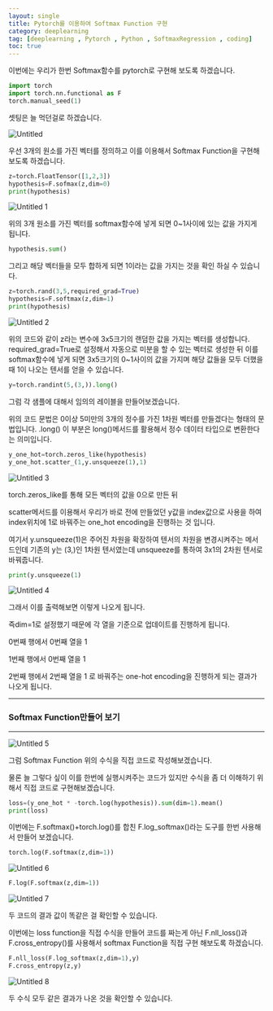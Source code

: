 ```yaml
---
layout: single
title: Pytorch를 이용하여 Softmax Function 구현
category: deeplearning
tag: [deeplearning , Pytorch , Python , SoftmaxRegression , coding]
toc: true
---
```


이번에는 우리가 한번 Softmax함수를 pytorch로 구현해 보도록 하겠습니다.

```python
import torch
import torch.nn.functional as F
torch.manual_seed(1)
```

셋팅은 늘 먹던걸로 하겠습니다.

![Untitled](https://github.com/jusunglee-ai/jusunglee-ai.github.io/assets/125032849/bdd6241e-0d68-4bb2-9084-328b47c10508)

우선 3개의 원소를 가진 벡터를 정의하고 이를 이용해서 Softmax Function을 구현해보도록 하겠습니다.

```python
z=torch.FloatTensor([1,2,3])
hypothesis=F.sofmax(z,dim=0)
print(hypothesis)
```

![Untitled 1](https://github.com/jusunglee-ai/jusunglee-ai.github.io/assets/125032849/030218a3-65f9-4cd3-ad8e-2de85a99d40c)

위의 3개 원소를 가진 벡터를 softmax함수에 넣게 되면 0~1사이에 있는 값을 가지게 됩니다.

```python
hypothesis.sum()
```

그리고 해당 벡터들을 모두 합하게 되면 1이라는 값을 가지는 것을 확인 하실 수 있습니다.

```python
z=torch.rand(3,5,required_grad=True)
hypothesis=F.softmax(z,dim=1)
print(hypothesis)
```

![Untitled 2](https://github.com/jusunglee-ai/jusunglee-ai.github.io/assets/125032849/41cbcbdd-4563-48e9-b96d-dc4af22e454a)

위의 코드와 같이 z라는 변수에 3x5크기의 랜덤한 값을 가지는 벡터를 생성합니다. required_grad=True로 설정해서 자동으로 미분을 할 수 있는 벡터로 생성한 뒤 이를 softmax함수에 넣게 되면 3x5크기의 0~1사이의 값을 가지며 해당 값들을 모두 더했을 때 1이 나오는 텐서를 얻을 수 있습니다.

```python
y=torch.randint(5,(3,)).long()
```

그럼 각 샘플에 대해서 임의의 레이블을 만들어보겠습니다.

위의 코드 문법은 0이상 5미만의 3개의 정수를 가진 1차원 벡터를 만들겠다는 형태의 문법입니다. .long() 이 부분은 long()메서드를 활용해서 정수 데이터 타입으로 변환한다는 의미입니다. 

```python
y_one_hot=torch.zeros_like(hypothesis)
y_one_hot.scatter_(1,y.unsqueeze(1),1)
```

![Untitled 3](https://github.com/jusunglee-ai/jusunglee-ai.github.io/assets/125032849/b3830fcc-ec59-4b78-b505-f23c58fb7eb7)

torch.zeros_like를 통해 모든 벡터의 값을 0으로 만든 뒤

scatter메서드를 이용해서 우리가 바로 전에 만들었던 y값을 index값으로 사용을 하여 index위치에 1로 바꿔주는 one_hot encoding을 진행하는 것 입니다.

여기서 y.unsqueeze(1)은 주어진 차원을 확장하여 텐서의 차원을 변경시켜주는 메서드인데 기존의 y는 (3,)인 1차원 텐서였는데 unsqueeze를 통하여 3x1의 2차원 텐서로 바꿔줍니다.

```python
print(y.unsqueeze(1)
```

![Untitled 4](https://github.com/jusunglee-ai/jusunglee-ai.github.io/assets/125032849/2869dafc-c179-47ab-a791-f434bcd6155e)

그래서 이를 출력해보면 이렇게 나오게 됩니다.

즉dim=1로 설정했기 때문에 각 열을 기준으로 업데이트를 진행하게 됩니다.

0번째 행에서 0번째 열을 1

1번째 행에서 0번째 열을 1

2번째 행에서 2번째 열을 1 로 바꿔주는 one-hot encoding을 진행하게 되는 결과가 나오게 됩니다.

---

### Softmax Function만들어 보기

---

![Untitled 5](https://github.com/jusunglee-ai/jusunglee-ai.github.io/assets/125032849/d9241f37-4b9c-4338-8696-e90711b1536d)

그럼 Softmax Function 위의 수식을 직접 코드로 작성해보겠습니다.

물론 늘 그렇다 싶이 이를 한번에 실행시켜주는 코드가 있지만 수식을 좀 더 이해하기 위해서 직접 코드로 구현해보겠습니다.

```python
loss=(y_one_hot * -torch.log(hypothesis)).sum(dim=1).mean()
print(loss)
```

이번에는 F.softmax()+torch.log()를 합친 F.log_softmax()라는 도구를 한번 사용해서 만들어 보겠습니다.

```python
torch.log(F.softmax(z,dim=1))
```

![Untitled 6](https://github.com/jusunglee-ai/jusunglee-ai.github.io/assets/125032849/634724c7-5ee0-4374-9cba-511f5194434e)

```python
F.log(F.softmax(z,dim=1))
```

![Untitled 7](https://github.com/jusunglee-ai/jusunglee-ai.github.io/assets/125032849/baa83658-66b5-4107-9479-eef71776c66d)

두 코드의 결과 값이 똑같은 걸 확인할 수 있습니다.

이번에는 loss function을 직접 수식을 만들어 코드를 짜는게 아닌 F.nll_loss()과 F.cross_entropy()를 사용해서 softmax Function을 직접 구현 해보도록 하겠습니다.

```python
F.nll_loss(F.log_softmax(z,dim=1),y)
F.cross_entropy(z,y)
```

![Untitled 8](https://github.com/jusunglee-ai/jusunglee-ai.github.io/assets/125032849/4cebca8f-a9ae-4104-a721-068b550940d0)

두 수식 모두 같은 결과가 나온 것을 확인할 수 있습니다.